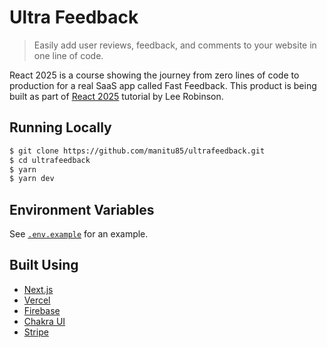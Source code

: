 # Ultra Feedback

> Easily add user reviews, feedback, and comments to your website in one line of code.

React 2025 is a course showing the journey from zero lines of code to production for a real SaaS app called Fast Feedback. This product is being built as part of [React 2025](https://react2025.com) tutorial by Lee Robinson.

## Running Locally

```bash
$ git clone https://github.com/manitu85/ultrafeedback.git
$ cd ultrafeedback
$ yarn
$ yarn dev
```

## Environment Variables

See [`.env.example`](https://github.com/leerob/fastfeedback/blob/master/.env.example) for an example.

## Built Using

- [Next.js](https://nextjs.org/)
- [Vercel](https://vercel.com)
- [Firebase](https://firebase.com)
- [Chakra UI](https://chakra-ui.com/)
- [Stripe](https://stripe.com/)